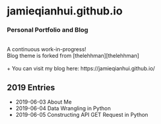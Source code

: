 # jamieqianhui.github.io
### Personal Portfolio and Blog <br>
<br>
A continuous work-in-progress!<br>
Blog theme is forked from [thelehhman][thelehhman]<br>

<br>
+ You can visit my blog here: https://jamieqianhui.github.io/ <br>


## 2019 Entries
+ 2019-06-03 About Me
+ 2019-06-04 Data Wrangling in Python
+ 2019-06-05 Constructing API GET Request in Python

[thelehhman]: https://github.com/thelehhman/plainwhite-jekyll 

